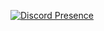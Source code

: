 
[![Discord Presence](https://lanyard-profile-readme.vercel.app/api/595298003930054672?theme=dark&bg=18191c&animated=false&hideDiscrim=true&borderRadius=30px)](https://discord.com/users/595298003930054672)
